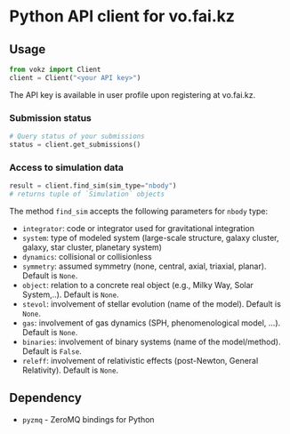 # Python API client for vo.fai.kz


## Usage
```python
from vokz import Client
client = Client("<your API key>")
```
The API key is available in user profile upon registering at vo.fai.kz.

### Submission status
```python
# Query status of your submissions
status = client.get_submissions()
```

### Access to simulation data
```python
result = client.find_sim(sim_type="nbody")
# returns tuple of `Simulation` objects
```
The method `find_sim` accepts the following parameters for `nbody`
type:
- `integrator`: code or integrator used for gravitational integration
- `system`: type of modeled system (large-scale structure, galaxy cluster, galaxy, star cluster, planetary system) 
- `dynamics`: collisional or collisionless
- `symmetry`: assumed symmetry (none, central, axial, triaxial, planar). Default is `None`.
- `object`: relation to a concrete real object (e.g., Milky Way, Solar System,..). Default is `None`.
- `stevol`: involvement of stellar evolution (name of the model). Default is `None`.
- `gas`: involvement of gas dynamics (SPH, phenomenological model, ...). Default is `None`.
- `binaries`: involvement of binary systems (name of the model/method). Default is `False`.
- `releff`: involvement of relativistic effects (post-Newton, General Relativity). Default is `None`.


## Dependency
- `pyzmq` - ZeroMQ bindings for Python
